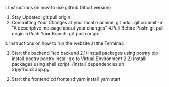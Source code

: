 I. Instructions on how to use github (Short version)

1. Stay Updated:
   git pull origin
3. Committing Your Changes at your local machine:
   git add .
   git commit -m "A descriptive message about your changes"
4.Pull Before Push:
  git pull origin
5.Push Your Branch:
  git push origin


II. Instructions on how to run the website at the Terminal:

1. Start the backend
1)cd backend
2.1) Install packages using poetry
   pip install poetry
   poetry install
   go to Virtual Environment
2.2) Install packages using shell script
   ./install_dependencies.sh  
3)python3 app.py

2. Start the frontend
cd frontend
yarn install
yarn start
